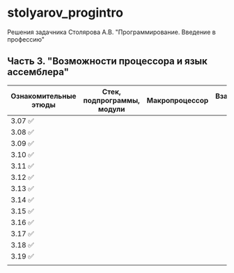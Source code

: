 # stolyarov_progintro
 Решения задачника Столярова А.В. "Программирование. Введение в профессию"

## Часть 3. "Возможности процессора и язык ассемблера"
| Ознакомительныe этюды | Стек, подпрограммы, модули | Макропроцессор | Взаимодействие с ОС |
| ------------- | -------------- |------------- |------------ |
| 3.07 :white_check_mark:  |   |   |  |
| 3.08 :white_check_mark:  |   |   |  |
| 3.09 :white_check_mark:  |   |   |  |
| 3.10 :white_check_mark:  |   |   |  |
| 3.11 :white_check_mark:  |   |   |  |
| 3.12 :white_check_mark:  |   |   |  |
| 3.13 :white_check_mark:  |   |   |  |
| 3.14 :white_check_mark:  |   |   |  |
| 3.15 :white_check_mark:  |   |   |  |
| 3.16 :white_check_mark:  |   |   |  |
| 3.17 :white_check_mark:  |   |   |  |
| 3.18 :white_check_mark:  |   |   |  |
| 3.19 :white_check_mark:  |   |   |  |
| |   |   |  |

